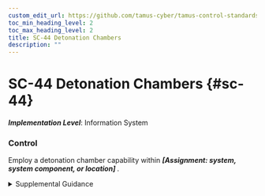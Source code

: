 ```yaml
---
custom_edit_url: https://github.com/tamus-cyber/tamus-control-standards/tree/main/content/tamus.edu/TAMUS_profile.xml
toc_min_heading_level: 2
toc_max_heading_level: 2
title: SC-44 Detonation Chambers
description: ""
---
```


# SC-44 Detonation Chambers {#sc-44}

_**Implementation Level**_: Information System

### Control

Employ a detonation chamber capability within <strong> <em>[Assignment: system, system component, or location]</em> </strong>.

<details>
  <summary>Supplemental Guidance</summary>

Detonation chambers, also known as dynamic execution environments, allow organizations to open email attachments, execute untrusted or suspicious applications, and execute Universal Resource Locator requests in the safety of an isolated environment or a virtualized sandbox. Protected and isolated execution environments provide a means of determining whether the associated attachments or applications contain malicious code. While related to the concept of deception nets, the employment of detonation chambers is not intended to maintain a long-term environment in which adversaries can operate and their actions can be observed. Rather, detonation chambers are intended to quickly identify malicious code and either reduce the likelihood that the code is propagated to user environments of operation or prevent such propagation completely.

</details>

